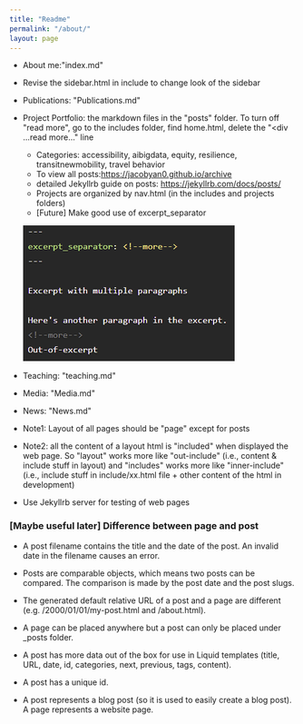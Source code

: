 ```yaml
---
title: "Readme"
permalink: "/about/"
layout: page
---
```



* About me:"index.md"

* Revise the sidebar.html in include to change look of the sidebar

* Publications: "Publications.md"

* Project Portfolio: the markdown files in the "posts" folder. To turn off "read more", go to the includes folder, find home.html, delete the "<div ...read more..." line
    * Categories: accessibility, aibigdata, equity, resilience, transitnewmobility, travel behavior
    * To view all posts:https://jacobyan0.github.io/archive
    * detailed Jekyllrb guide on posts: https://jekyllrb.com/docs/posts/
    * Projects are organized by nav.html (in the includes and projects folders)
    * [Future] Make good use of excerpt_separator
      
    ![excerpt_separator](https://github.com/jacobyan0/jacobyan0.github.io/raw/master/images/Other/Excerpt_separator.png)

* Teaching: "teaching.md"

* Media: "Media.md"

* News: "News.md"

* Note1: Layout of all pages should be "page" except for posts
* Note2: all the content of a layout html is "included" when displayed the web page. So "layout" works more like "out-include" (i.e., content & include stuff in layout) and "includes" works more like "inner-include" (i.e., include stuff in include/xx.html file + other content of the html in development)


* Use Jekyllrb server for testing of web pages


### [Maybe useful later] Difference between page and post

* A post filename contains the title and the date of the post. An invalid date in the filename causes an error.

* Posts are comparable objects, which means two posts can be compared. The comparison is made by the post date and the post slugs.

* The generated default relative URL of a post and a page are different (e.g. /2000/01/01/my-post.html and /about.html).

* A page can be placed anywhere but a post can only be placed under _posts folder.

* A post has more data out of the box for use in Liquid templates (title, URL, date, id, categories, next, previous, tags, content).

* A post has a unique id.

* A post represents a blog post (so it is used to easily create a blog post). A page represents a website page.
